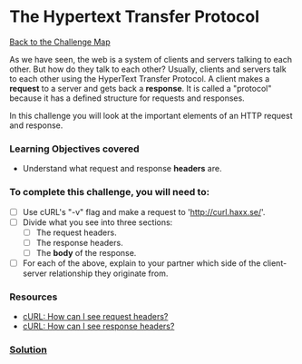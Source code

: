 # The Hypertext Transfer Protocol

[Back to the Challenge Map](00_challenge_map.md)

As we have seen, the web is a system of clients and servers talking to each other. But how do they talk to each other? Usually, clients and servers talk to each other using the HyperText Transfer Protocol. A client makes a **request** to a server and gets back a **response**. It is called a "protocol" because it has a defined structure for requests and responses.

In this challenge you will look at the important elements of an HTTP request and response.

### Learning Objectives covered
- Understand what request and response **headers** are.

### To complete this challenge, you will need to:

- [ ] Use cURL's "-v" flag and make a request to 'http://curl.haxx.se/'.
- [ ] Divide what you see into three sections:
  - [ ] The request headers. 
  - [ ] The response headers.
  - [ ] The **body** of the response.
- [ ] For each of the above, explain to your partner which side of the client-server relationship they originate from.

### Resources

- [cURL: How can I see request headers?](http://stackoverflow.com/questions/866946/how-can-i-see-the-request-headers-made-by-curl-when-sending-a-request-to-the-ser)
- [cURL: How can I see response headers?](http://stackoverflow.com/questions/10060098/getting-only-response-header-from-http-post-using-curl)

### [Solution](solutions/3.md)
